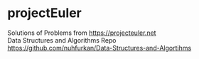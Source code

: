 # projectEuler
Solutions of Problems from https://projecteuler.net <br>
Data Structures and Algorithms Repo <br>
https://github.com/nuhfurkan/Data-Structures-and-Algortihms
